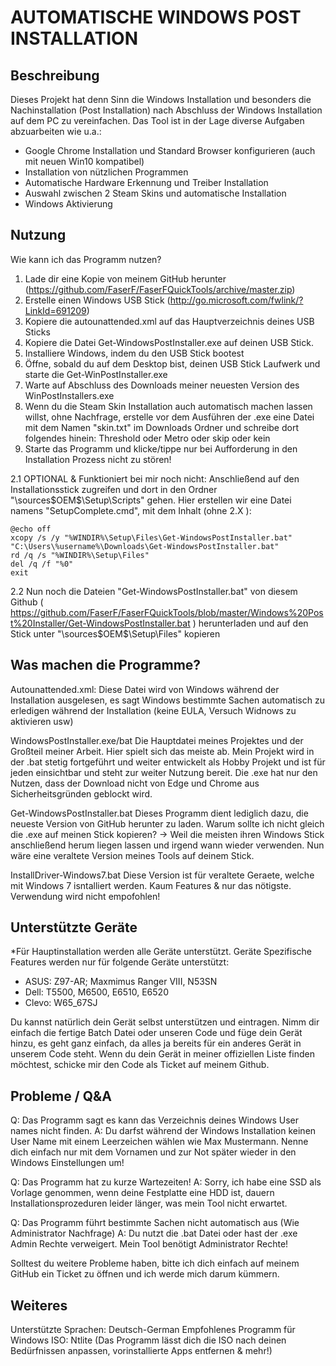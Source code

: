 # AUTOMATISCHE WINDOWS POST INSTALLATION

## Beschreibung

Dieses Projekt hat denn Sinn die Windows Installation und besonders die Nachinstallation (Post Installation) nach Abschluss der Windows Installation auf dem PC zu vereinfachen.
Das Tool ist in der Lage diverse Aufgaben abzuarbeiten wie u.a.:
- Google Chrome Installation und Standard Browser konfigurieren (auch mit neuen Win10 kompatibel)
- Installation von nützlichen Programmen
- Automatische Hardware Erkennung und Treiber Installation
- Auswahl zwischen 2 Steam Skins und automatische Installation
- Windows Aktivierung

## Nutzung

Wie kann ich das Programm nutzen?
1. Lade dir eine Kopie von meinem GitHub herunter (https://github.com/FaserF/FaserFQuickTools/archive/master.zip)
2. Erstelle einen Windows USB Stick (http://go.microsoft.com/fwlink/?LinkId=691209)
3. Kopiere die autounattended.xml auf das Hauptverzeichnis deines USB Sticks
4. Kopiere die Datei Get-WindowsPostInstaller.exe auf deinen USB Stick.
5. Installiere Windows, indem du den USB Stick bootest
6. Öffne, sobald du auf dem Desktop bist, deinen USB Stick Laufwerk und starte die Get-WinPostInstaller.exe
7. Warte auf Abschluss des Downloads meiner neuesten Version des WinPostInstallers.exe
8. Wenn du die Steam Skin Installation auch automatisch machen lassen willst, ohne Nachfrage, erstelle vor dem Ausführen der .exe eine Datei mit dem Namen "skin.txt" im Downloads Ordner und schreibe dort folgendes hinein:
	Threshold oder Metro oder skip oder kein
9. Starte das Programm und klicke/tippe nur bei Aufforderung in den Installation Prozess nicht zu stören!

2.1 OPTIONAL & Funktioniert bei mir noch nicht: Anschließend auf den Installationsstick zugreifen und dort in den Ordner 
"\sources\$OEM$\$$\Setup\Scripts" 
gehen. Hier erstellen wir eine Datei namens "SetupComplete.cmd", mit dem Inhalt (ohne 2.X ):
```
@echo off 
xcopy /s /y "%WINDIR%\Setup\Files\Get-WindowsPostInstaller.bat" "C:\Users\%username%\Downloads\Get-WindowsPostInstaller.bat"
rd /q /s "%WINDIR%\Setup\Files" 
del /q /f "%0"
exit
```

2.2 Nun noch die Dateien "Get-WindowsPostInstaller.bat" von diesem Github ( https://github.com/FaserF/FaserFQuickTools/blob/master/Windows%20Post%20Installer/Get-WindowsPostInstaller.bat ) herunterladen und auf den Stick unter 
"\sources\$OEM$\$$\Setup\Files" kopieren

## Was machen die Programme?

Autounattended.xml:
Diese Datei wird von Windows während der Installation ausgelesen, es sagt Windows bestimmte Sachen automatisch zu erledigen während der Installation (keine EULA, Versuch Widnows zu aktivieren usw)

WindowsPostInstaller.exe/bat
Die Hauptdatei meines Projektes und der Großteil meiner Arbeit. Hier spielt sich das meiste ab. Mein Projekt wird in der .bat stetig fortgeführt und weiter entwickelt als Hobby Projekt und ist für jeden einsichtbar und steht zur weiter Nutzung bereit. Die .exe hat nur den Nutzen, dass der Download nicht von Edge und Chrome aus Sicherheitsgründen geblockt wird.

Get-WindowsPostInstaller.bat
Dieses Programm dient lediglich dazu, die neueste Version von GitHub herunter zu laden.
Warum sollte ich nicht gleich die .exe auf meinen Stick kopieren? -> Weil die meisten ihren Windows Stick anschließend herum liegen lassen und irgend wann wieder verwenden. Nun wäre eine veraltete Version meines Tools auf deinem Stick.

InstallDriver-Windows7.bat
Diese Version ist für veraltete Geraete, welche mit Windows 7 isntalliert werden. Kaum Features & nur das nötigste. Verwendung wird nicht empofohlen!
## Unterstützte Geräte

*Für Hauptinstallation werden alle Geräte unterstützt. Geräte Spezifische Features werden nur für folgende Geräte unterstützt:
- ASUS: Z97-AR; Maxmimus Ranger VIII, N53SN
- Dell: T5500, M6500, E6510, E6520
- Clevo: W65_67SJ

Du kannst natürlich dein Gerät selbst unterstützen und eintragen. Nimm dir einfach die fertige Batch Datei oder unseren Code und füge dein Gerät hinzu, es geht ganz einfach, da alles ja bereits für ein anderes Gerät in unserem Code steht. Wenn du dein Gerät in meiner offiziellen Liste finden möchtest, schicke mir den Code als Ticket auf meinem Github.

## Probleme / Q&A

Q: Das Programm sagt es kann das Verzeichnis deines Windows User names nicht finden.
A: Du darfst während der Windows Installation keinen User Name mit einem Leerzeichen wählen wie Max Mustermann.
Nenne dich einfach nur mit dem Vornamen und zur Not später wieder in den Windows Einstellungen um!

Q: Das Programm hat zu kurze Wartezeiten!
A: Sorry, ich habe eine SSD als Vorlage genommen, wenn deine Festplatte eine HDD ist, dauern Installationsprozeduren leider länger, was mein Tool nicht erwartet.

Q: Das Programm führt bestimmte Sachen nicht automatisch aus (Wie Administrator Nachfrage)
A: Du nutzt die .bat Datei oder hast der .exe Admin Rechte verweigert. Mein Tool benötigt Administrator Rechte!

Solltest du weitere Probleme haben, bitte ich dich einfach auf meinem GitHub ein Ticket zu öffnen und ich werde mich darum kümmern.

## Weiteres

Unterstützte Sprachen: Deutsch-German
Empfohlenes Programm für Windows ISO: Ntlite (Das Programm lässt dich die ISO nach deinen Bedürfnissen anpassen, vorinstallierte Apps entfernen & mehr!)

